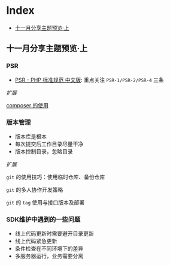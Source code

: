 # Index
- [十一月分享主题预览·上](https://github.com/slpi1/public_doc/blob/master/share_note#十一月分享主题预览·上)

## 十一月分享主题预览·上
### PSR
- [PSR - PHP 标准规范 中文版](https://github.com/summerblue/psr.phphub.org/tree/master/psrs): 重点关注 `PSR-1/PSR-2/PSR-4` 三条

*扩展*

[composer 的使用](http://docs.phpcomposer.com/)

### 版本管理
- 版本库是根本
- 每次提交后工作目录尽量干净
- 版本控制目录，忽略目录

*扩展*

`git` 的使用技巧：使用临时仓库、备份仓库

`git` 的多人协作开发策略

`git` 的 `tag` 使用与接口版本及部署

### SDK维护中遇到的一些问题
- 线上代码更新时需要避开目录更新
- 线上代码紧急更新
- 条件检查在不同环境下的差异
- 多服务器运行，业务需要分离